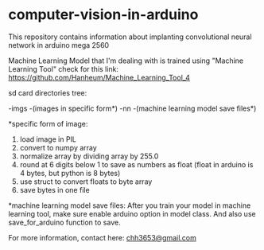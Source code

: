 # computer-vision-in-arduino
This repository contains information about implanting convolutional neural network in arduino mega 2560

Machine Learning Model that I'm dealing with is trained using "Machine Learning Tool"
check for this link: https://github.com/Hanheum/Machine_Learning_Tool_4

sd card directories tree:

-imgs
 -(images in specific form*)
-nn
 -(machine learning model save files*)
 
*specific form of image:
  1) load image in PIL
  2) convert to numpy array
  3) normalize array by dividing array by 255.0
  4) round at 6 digits below 1 to save as numbers as float (float in arduino is 4 bytes, but python is 8 bytes)
  5) use struct to convert floats to byte array
  6) save bytes in one file

*machine learning model save files:
  After you train your model in machine learning tool, make sure enable arduino option in model class. And also use save_for_arduino function to save.
  
For more information, contact here:
chh3653@gmail.com
